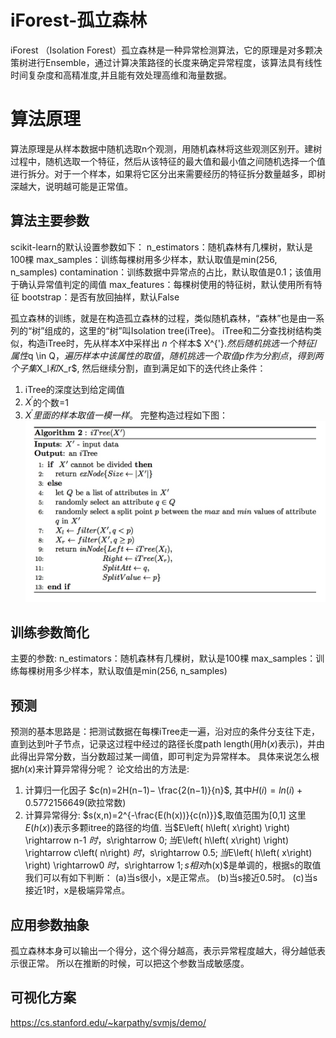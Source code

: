 
# iForest-孤立森林

iForest （Isolation Forest）孤立森林是一种异常检测算法，它的原理是对多颗决策树进行Ensemble，通过计算决策路径的长度来确定异常程度，该算法具有线性时间复杂度和高精准度,并且能有效处理高维和海量数据。
# 算法原理
算法原理是从样本数据中随机选取n个观测，用随机森林将这些观测区别开。建树过程中，随机选取一个特征，然后从该特征的最大值和最小值之间随机选择一个值进行拆分。对于一个样本，如果将它区分出来需要经历的特征拆分数量越多，即树深越大，说明越可能是正常值。

## 算法主要参数
scikit-learn的默认设置参数如下：
n_estimators：随机森林有几棵树，默认是100棵
max_samples：训练每棵树用多少样本，默认取值是min(256, n_samples)
contamination：训练数据中异常点的占比，默认取值是0.1；该值用于确认异常值判定的阈值
max_features：每棵树使用的特征树，默认使用所有特征
bootstrap：是否有放回抽样，默认False


孤立森林的训练，就是在构造孤立森林的过程，类似随机森林，“森林”也是由一系列的“树”组成的，这里的“树”叫Isolation tree(iTree)。
iTree和二分查找树结构类似，构造iTree时，先从样本$X$中采样出 $n$ 个样本$ X^{'}$.然后随机挑选一个特征/属性$q \in Q$，遍历样本中该属性的取值，随机挑选一个取值p作为分割点，得到两个子集$X_l$和$X_r$, 然后继续分割，直到满足如下的迭代终止条件：
1. iTree的深度达到给定阈值
2. $X^{'}$的个数=1
3. $X^{'}里面的样本取值一模一样$。
完整构造过程如下图：
![](./_image/2018-09-15-16-25-51.jpg)
## 训练参数简化
主要的参数:
n_estimators：随机森林有几棵树，默认是100棵
max_samples：训练每棵树用多少样本，默认取值是min(256, n_samples)
## 预测
预测的基本思路是：把测试数据在每棵iTree走一遍，沿对应的条件分支往下走，直到达到叶子节点，记录这过程中经过的路径长度path length(用$h(x)$表示)，并由此得出异常分数，当分数超过某一阈值，即可判定为异常样本。
具体来说怎么根据$h(x)$来计算异常得分呢？
论文给出的方法是:
1. 计算归一化因子
    $c(n)=2H(n−1)− \frac{2(n−1)}{n}$,
其中$H(i)=ln(i)+ 0.5772156649$(欧拉常数)
2. 计算异常得分:
    $s(x,n)=2^{-\frac{E(h(x))}{c(n)}}$,取值范围为[0,1]
这里$E(h(x))$表示多颗itree的路径的均值.
当$E\left( h\left( x\right) \right) \rightarrow n-1 $时，$s\rightarrow 0$;
当$E\left( h\left( x\right) \right) \rightarrow c\left( n\right) $时，$s\rightarrow 0.5$;
当$E\left( h\left( x\right) \right) \rightarrow0 $时，$s\rightarrow 1$;
s相对$h(x)$是单调的，根据s的取值我们可以有如下判断：
(a)当s很小，x是正常点。
(b)当s接近0.5时。
(c)当s接近1时，x是极端异常点。

## 应用参数抽象
孤立森林本身可以输出一个得分，这个得分越高，表示异常程度越大，得分越低表示很正常。
所以在推断的时候，可以把这个参数当成敏感度。

## 可视化方案
https://cs.stanford.edu/~karpathy/svmjs/demo/

